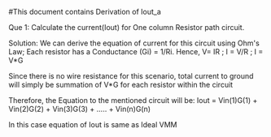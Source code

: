 #This document contains Derivation of Iout_a

Que 1: Calculate the current(Iout) for One column Resistor path circuit.

Solution: We can derive the equation of current for this circuit using Ohm's Law; Each resistor has a Conductance (Gi) = 1/Ri. Hence, V= IR ; I = V/R ; I = V*G

Since there is no wire resistance for this scenario, total current to ground will simply be summation of V*G for each resistor within the circuit

Therefore, the Equation to the mentioned circuit will be: Iout = Vin(1)G(1) + Vin(2)G(2) + Vin(3)G(3) + ..... + Vin(n)G(n)

In this case equation of Iout is same as Ideal VMM
